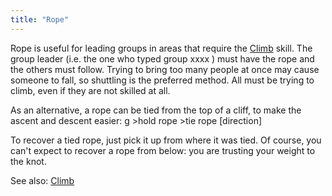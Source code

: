 ```yaml
---
title: "Rope"
---
```


Rope is useful for leading groups in areas that require the
[Climb](Climb "wikilink") skill. The group leader (i.e. the one who
typed group xxxx ) must have the rope and the others must follow. Trying
to bring too many people at once may cause someone to fall, so shuttling
is the preferred method. All must be trying to climb, even if they are
not skilled at all.

As an alternative, a rope can be tied from the top of a cliff, to make
the ascent and descent easier: <nowiki>g \>hold rope \>tie rope
\[direction\]

</pre>

To recover a tied rope, just pick it up from where it was tied. Of
course, you can't expect to recover a rope from below: you are trusting
your weight to the knot.

See also: [Climb](Climb "wikilink")